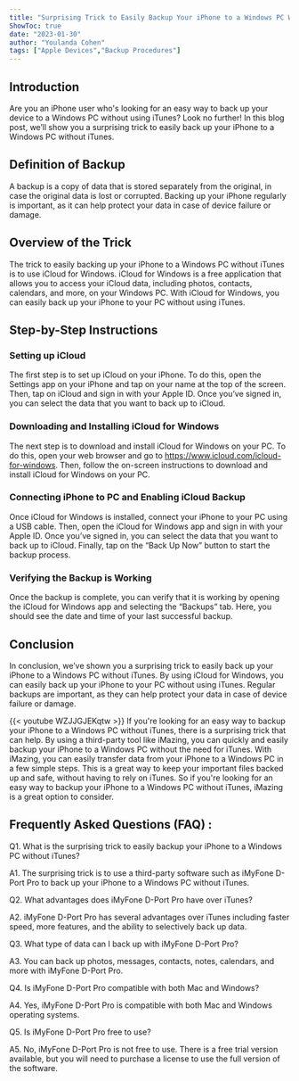 ```yaml
---
title: "Surprising Trick to Easily Backup Your iPhone to a Windows PC Without iTunes!"
ShowToc: true 
date: "2023-01-30"
author: "Youlanda Cohen" 
tags: ["Apple Devices","Backup Procedures"]
---
```

## Introduction

Are you an iPhone user who's looking for an easy way to back up your device to a Windows PC without using iTunes? Look no further! In this blog post, we’ll show you a surprising trick to easily back up your iPhone to a Windows PC without iTunes. 

## Definition of Backup

A backup is a copy of data that is stored separately from the original, in case the original data is lost or corrupted. Backing up your iPhone regularly is important, as it can help protect your data in case of device failure or damage. 

## Overview of the Trick

The trick to easily backing up your iPhone to a Windows PC without iTunes is to use iCloud for Windows. iCloud for Windows is a free application that allows you to access your iCloud data, including photos, contacts, calendars, and more, on your Windows PC. With iCloud for Windows, you can easily back up your iPhone to your PC without using iTunes. 

## Step-by-Step Instructions

### Setting up iCloud

The first step is to set up iCloud on your iPhone. To do this, open the Settings app on your iPhone and tap on your name at the top of the screen. Then, tap on iCloud and sign in with your Apple ID. Once you’ve signed in, you can select the data that you want to back up to iCloud. 

### Downloading and Installing iCloud for Windows

The next step is to download and install iCloud for Windows on your PC. To do this, open your web browser and go to https://www.icloud.com/icloud-for-windows. Then, follow the on-screen instructions to download and install iCloud for Windows on your PC. 

### Connecting iPhone to PC and Enabling iCloud Backup

Once iCloud for Windows is installed, connect your iPhone to your PC using a USB cable. Then, open the iCloud for Windows app and sign in with your Apple ID. Once you’ve signed in, you can select the data that you want to back up to iCloud. Finally, tap on the “Back Up Now” button to start the backup process. 

### Verifying the Backup is Working

Once the backup is complete, you can verify that it is working by opening the iCloud for Windows app and selecting the “Backups” tab. Here, you should see the date and time of your last successful backup. 

## Conclusion

In conclusion, we’ve shown you a surprising trick to easily back up your iPhone to a Windows PC without iTunes. By using iCloud for Windows, you can easily back up your iPhone to your PC without using iTunes. Regular backups are important, as they can help protect your data in case of device failure or damage.

{{< youtube WZJJGJEKqtw >}} 
If you're looking for an easy way to backup your iPhone to a Windows PC without iTunes, there is a surprising trick that can help. By using a third-party tool like iMazing, you can quickly and easily backup your iPhone to a Windows PC without the need for iTunes. With iMazing, you can easily transfer data from your iPhone to a Windows PC in a few simple steps. This is a great way to keep your important files backed up and safe, without having to rely on iTunes. So if you're looking for an easy way to backup your iPhone to a Windows PC without iTunes, iMazing is a great option to consider.

## Frequently Asked Questions (FAQ) :
Q1. What is the surprising trick to easily backup your iPhone to a Windows PC without iTunes?

A1. The surprising trick is to use a third-party software such as iMyFone D-Port Pro to back up your iPhone to a Windows PC without iTunes.

Q2. What advantages does iMyFone D-Port Pro have over iTunes?

A2. iMyFone D-Port Pro has several advantages over iTunes including faster speed, more features, and the ability to selectively back up data.

Q3. What type of data can I back up with iMyFone D-Port Pro?

A3. You can back up photos, messages, contacts, notes, calendars, and more with iMyFone D-Port Pro.

Q4. Is iMyFone D-Port Pro compatible with both Mac and Windows?

A4. Yes, iMyFone D-Port Pro is compatible with both Mac and Windows operating systems.

Q5. Is iMyFone D-Port Pro free to use?

A5. No, iMyFone D-Port Pro is not free to use. There is a free trial version available, but you will need to purchase a license to use the full version of the software.


